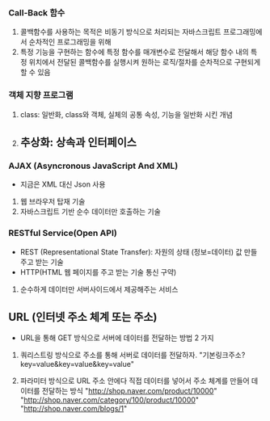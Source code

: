 ### Call-Back 함수
1. 콜백함수를 사용하는 목적은 비동기 방식으로 처리되는 자바스크립트 프로그래밍에서 순차적인 프로그래밍을 위해
2. 특정 기능을 구현하는 함수에 특정 함수를 매개변수로 전달해서 해당 함수 내의 특정 위치에서 전달된 콜백함수를 실행시켜 원하는 로직/절차를 순차적으로 구현되게 할 수 있음

### 객체 지향 프로그램
1. class: 일반화, class와 객체, 실체의 공통 속성, 기능을 일반화 시킨 개념
2. 추상화: 상속과 인터페이스
    - 

### AJAX (Asyncronous JavaScript And XML)
- 지금은 XML 대신 Json 사용
1. 웹 브라우저 탑재 기술
2. 자바스크립트 기반 순수 데이터만 호출하는 기술

### RESTful Service(Open API)
- REST (Representational State Transfer): 자원의 상태 (정보=데이터) 값 만들 주고 받는 기술
- HTTP(HTML 웹 페이지를 주고 받는 기술 통신 구약)
1. 순수하게 데이터만 서버사이드에서 제공해주는 서비스

## URL (인터넷 주소 체계 또는 주소)
- URL을 통해 GET 방식으로 서버에 데이터를 전달하는 방법 2 가지
1. 쿼리스트링 방식으로 주소를 통해 서버로 데이터를 전달하자.
    "기본링크주소?key=value&key=value&key=value"

2. 파라미터 방식으로 URL 주소 안에다 직접 데이터를 넣어서 주소 체계를 만들어 데이터를 전달하는 방식
    "http://shop.naver.com/product/10000"
    "http://shop.naver.com/category/100/product/10000"
    "http://shop.naver.com/blogs/1"